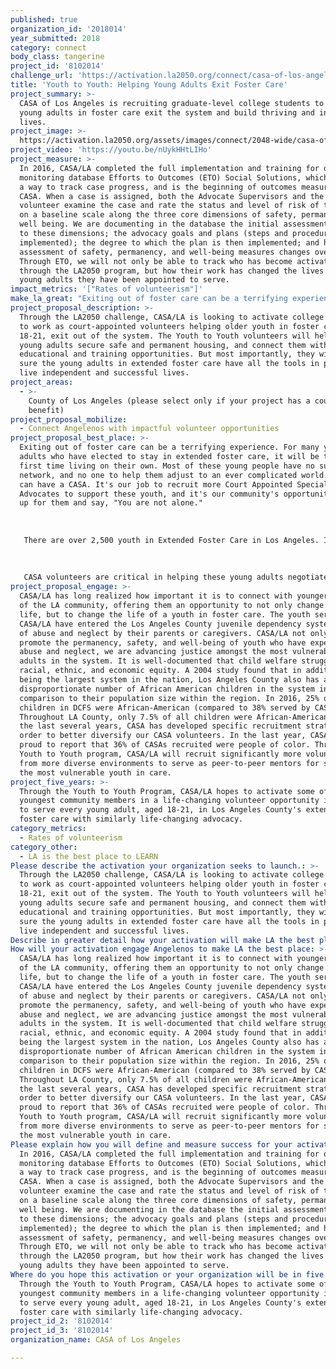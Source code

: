 ```yaml
---
published: true
organization_id: '2018014'
year_submitted: 2018
category: connect
body_class: tangerine
project_id: '8102014'
challenge_url: 'https://activation.la2050.org/connect/casa-of-los-angeles/'
title: 'Youth to Youth: Helping Young Adults Exit Foster Care'
project_summary: >-
  CASA of Los Angeles is recruiting graduate-level college students to help
  young adults in foster care exit the system and build thriving and independent
  lives.
project_image: >-
  https://activation.la2050.org/assets/images/connect/2048-wide/casa-of-los-angeles.jpg
project_video: 'https://youtu.be/nUykHHtLIHo'
project_measure: >-
  In 2016, CASA/LA completed the full implementation and training for our new
  monitoring database Efforts to Outcomes (ETO) Social Solutions, which provides
  a way to track case progress, and is the beginning of outcomes measurement at
  CASA. When a case is assigned, both the Advocate Supervisors and the CASA
  volunteer examine the case and rate the status and level of risk of the child
  on a baseline scale along the three core dimensions of safety, permanency and
  well being. We are documenting in the database the initial assessment related
  to these dimensions; the advocacy goals and plans (steps and procedures to be
  implemented); the degree to which the plan is then implemented; and how the
  assessment of safety, permanency, and well-being measures changes over time.
  Through ETO, we will not only be able to track who has become activated
  through the LA2050 program, but how their work has changed the lives of the
  young adults they have been appointed to serve.
impact_metrics: '["Rates of volunteerism"]'
make_la_great: "Exiting out of foster care can be a terrifying experience. For many young adults who have elected to stay in extended foster care, it will be their first time living on their own. Most of these young people have no support network, and no one to help them adjust to an ever complicated world. But they can have a CASA. It's our job to recruit more Court Appointed Special Advocates to support these youth, and it's our community's opportunity to show up for them and say, \"You are not alone.\"\r\n \r\n \r\n \r\n There are over 2,500 youth in Extended Foster Care in Los Angeles. In the next year or two, they will exit the system, and without help, their futures are challenging. According to a 2011 study, of the youth who age out of foster care in Los Angeles County, one third experienced extreme poverty, 20% received outpatient mental health services, 25% spent time in jail, only 25% were consistently employed, and nearly 40% become homeless. Only 4% will graduate from college. Additionally, young men and women of color are particularly over-represented in this system, and frequently struggle to access and maintain services available to them to help them successfully gain independence. \r\n \r\n \r\n \r\n CASA volunteers are critical in helping these young adults negotiate the gauntlet of paperwork, meetings, and phone calls needed in order to access critical social and victim services. CASA of Los Angeles currently serves 100 of these young adults with intensive advocacy, and is launching programming to serve significantly more. This is an opportunity to support young adults in taking charge of their lives and futures — working with them on relationships, problem solving, personal responsibility and skill building to ensure they will thrive. As the students in the Cal State systems reflect the diversity of LA, this program will not only help to better support young men and women of color in the dependency care system, but will target recruitment of more culturally diverse volunteers. Through this project, CASA will recruit youth to serve youth. By training graduate level college students to help young adults exit out of foster care, we will be activating more young Los Angelenos in life-changing volunteer work. But most importantly, we will be helping to change the lives of young people who just need one person to help them succeed."
project_proposal_description: >-
  Through the LA2050 challenge, CASA/LA is looking to activate college students
  to work as court-appointed volunteers helping older youth in foster care, aged
  18-21, exit out of the system. The Youth to Youth volunteers will help these
  young adults secure safe and permanent housing, and connect them with
  educational and training opportunities. But most importantly, they will make
  sure the young adults in extended foster care have all the tools in place to
  live independent and successful lives.
project_areas:
  - >-
    County of Los Angeles (please select only if your project has a countywide
    benefit)
project_proposal_mobilize:
  - Connect Angelenos with impactful volunteer opportunities
project_proposal_best_place: >-
  Exiting out of foster care can be a terrifying experience. For many young
  adults who have elected to stay in extended foster care, it will be their
  first time living on their own. Most of these young people have no support
  network, and no one to help them adjust to an ever complicated world. But they
  can have a CASA. It's our job to recruit more Court Appointed Special
  Advocates to support these youth, and it's our community's opportunity to show
  up for them and say, "You are not alone."
   
   
   
   There are over 2,500 youth in Extended Foster Care in Los Angeles. In the next year or two, they will exit the system, and without help, their futures are challenging. According to a 2011 study, of the youth who age out of foster care in Los Angeles County, one third experienced extreme poverty, 20% received outpatient mental health services, 25% spent time in jail, only 25% were consistently employed, and nearly 40% become homeless. Only 4% will graduate from college. Additionally, young men and women of color are particularly over-represented in this system, and frequently struggle to access and maintain services available to them to help them successfully gain independence. 
   
   
   
   CASA volunteers are critical in helping these young adults negotiate the gauntlet of paperwork, meetings, and phone calls needed in order to access critical social and victim services. CASA of Los Angeles currently serves 100 of these young adults with intensive advocacy, and is launching programming to serve significantly more. This is an opportunity to support young adults in taking charge of their lives and futures — working with them on relationships, problem solving, personal responsibility and skill building to ensure they will thrive. As the students in the Cal State systems reflect the diversity of LA, this program will not only help to better support young men and women of color in the dependency care system, but will target recruitment of more culturally diverse volunteers. Through this project, CASA will recruit youth to serve youth. By training graduate level college students to help young adults exit out of foster care, we will be activating more young Los Angelenos in life-changing volunteer work. But most importantly, we will be helping to change the lives of young people who just need one person to help them succeed.
project_proposal_engage: >-
  CASA/LA has long realized how important it is to connect with younger members
  of the LA community, offering them an opportunity to not only change their
  life, but to change the life of a youth in foster care. The youth served by
  CASA/LA have entered the Los Angeles County juvenile dependency system because
  of abuse and neglect by their parents or caregivers. CASA/LA not only works to
  promote the permanency, safety, and well-being of youth who have experienced
  abuse and neglect, we are advancing justice amongst the most vulnerable young
  adults in the system. It is well-documented that child welfare struggles with
  racial, ethnic, and economic equity. A 2004 study found that in addition to
  being the largest system in the nation, Los Angeles County also has a
  disproportionate number of African American children in the system in
  comparison to their population size within the region. In 2016, 25% of
  children in DCFS were African-American (compared to 38% served by CASA).
  Throughout LA County, only 7.5% of all children were African-American. Over
  the last several years, CASA has developed specific recruitment strategies in
  order to better diversify our CASA volunteers. In the last year, CASA was
  proud to report that 36% of CASAs recruited were people of color. Through the
  Youth to Youth program, CASA/LA will recruit significantly more volunteers
  from more diverse environments to serve as peer-to-peer mentors for some of
  the most vulnerable youth in care.
project_five_years: >-
  Through the Youth to Youth Program, CASA/LA hopes to activate some of our
  youngest community members in a life-changing volunteer opportunity in order
  to serve every young adult, aged 18-21, in Los Angeles County's extended
  foster care with similarly life-changing advocacy.
category_metrics:
  - Rates of volunteerism
category_other:
  - LA is the best place to LEARN
Please describe the activation your organization seeks to launch.: >-
  Through the LA2050 challenge, CASA/LA is looking to activate college students
  to work as court-appointed volunteers helping older youth in foster care, aged
  18-21, exit out of the system. The Youth to Youth volunteers will help these
  young adults secure safe and permanent housing, and connect them with
  educational and training opportunities. But most importantly, they will make
  sure the young adults in extended foster care have all the tools in place to
  live independent and successful lives.
Describe in greater detail how your activation will make LA the best place?: "Exiting out of foster care can be a terrifying experience. For many young adults who have elected to stay in extended foster care, it will be their first time living on their own. Most of these young people have no support network, and no one to help them adjust to an ever complicated world. But they can have a CASA. It's our job to recruit more Court Appointed Special Advocates to support these youth, and it's our community's opportunity to show up for them and say, \"You are not alone.\"\r\n\r\nThere are over 2,500 youth in Extended Foster Care in Los Angeles. In the next year or two, they will exit the system, and without help, their futures are challenging. According to a 2011 study, of the youth who age out of foster care in Los Angeles County, one third experienced extreme poverty, 20% received outpatient mental health services, 25% spent time in jail, only 25% were consistently employed, and nearly 40% become homeless. Only 4% will graduate from college. Additionally, young men and women of color are particularly over-represented in this system, and frequently struggle to access and maintain services available to them to help them successfully gain independence. \r\n\r\nCASA volunteers are critical in helping these young adults negotiate the gauntlet of paperwork, meetings, and phone calls needed in order to access critical social and victim services. CASA of Los Angeles currently serves 100 of these young adults with intensive advocacy, and is launching programming to serve significantly more. This is an opportunity to support young adults in taking charge of their lives and futures — working with them on relationships, problem solving, personal responsibility and skill building to ensure they will thrive. As the students in the Cal State systems reflect the diversity of LA, this program will not only help to better support young men and women of color in the dependency care system, but will target recruitment of more culturally diverse volunteers. Through this project, CASA will recruit youth to serve youth. By training graduate level college students to help young adults exit out of foster care, we will be activating more young Los Angelenos in life-changing volunteer work. But most importantly, we will be helping to change the lives of young people who just need one person to help them succeed."
How will your activation engage Angelenos to make LA the best place: >-
  CASA/LA has long realized how important it is to connect with younger members
  of the LA community, offering them an opportunity to not only change their
  life, but to change the life of a youth in foster care. The youth served by
  CASA/LA have entered the Los Angeles County juvenile dependency system because
  of abuse and neglect by their parents or caregivers. CASA/LA not only works to
  promote the permanency, safety, and well-being of youth who have experienced
  abuse and neglect, we are advancing justice amongst the most vulnerable young
  adults in the system. It is well-documented that child welfare struggles with
  racial, ethnic, and economic equity. A 2004 study found that in addition to
  being the largest system in the nation, Los Angeles County also has a
  disproportionate number of African American children in the system in
  comparison to their population size within the region. In 2016, 25% of
  children in DCFS were African-American (compared to 38% served by CASA).
  Throughout LA County, only 7.5% of all children were African-American. Over
  the last several years, CASA has developed specific recruitment strategies in
  order to better diversify our CASA volunteers. In the last year, CASA was
  proud to report that 36% of CASAs recruited were people of color. Through the
  Youth to Youth program, CASA/LA will recruit significantly more volunteers
  from more diverse environments to serve as peer-to-peer mentors for some of
  the most vulnerable youth in care.
Please explain how you will define and measure success for your activation.: >-
  In 2016, CASA/LA completed the full implementation and training for our new
  monitoring database Efforts to Outcomes (ETO) Social Solutions, which provides
  a way to track case progress, and is the beginning of outcomes measurement at
  CASA. When a case is assigned, both the Advocate Supervisors and the CASA
  volunteer examine the case and rate the status and level of risk of the child
  on a baseline scale along the three core dimensions of safety, permanency and
  well being. We are documenting in the database the initial assessment related
  to these dimensions; the advocacy goals and plans (steps and procedures to be
  implemented); the degree to which the plan is then implemented; and how the
  assessment of safety, permanency, and well-being measures changes over time.
  Through ETO, we will not only be able to track who has become activated
  through the LA2050 program, but how their work has changed the lives of the
  young adults they have been appointed to serve.
Where do you hope this activation or your organization will be in five years?: >-
  Through the Youth to Youth Program, CASA/LA hopes to activate some of our
  youngest community members in a life-changing volunteer opportunity in order
  to serve every young adult, aged 18-21, in Los Angeles County's extended
  foster care with similarly life-changing advocacy.
project_id_2: '8102014'
project_id_3: '8102014'
organization_name: CASA of Los Angeles

---
```

